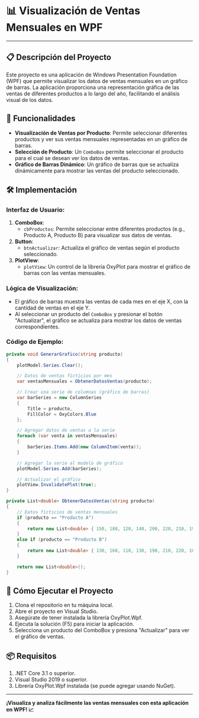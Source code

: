 # 📊 Visualización de Ventas Mensuales en WPF
---

## 📋 Descripción del Proyecto
Este proyecto es una aplicación de Windows Presentation Foundation (WPF) que permite visualizar los datos de ventas mensuales en un gráfico de barras. La aplicación proporciona una representación gráfica de las ventas de diferentes productos a lo largo del año, facilitando el análisis visual de los datos.

## 🔧 Funcionalidades
- **Visualización de Ventas por Producto**: Permite seleccionar diferentes productos y ver sus ventas mensuales representadas en un gráfico de barras.
- **Selección de Producto**: Un `ComboBox` permite seleccionar el producto para el cual se desean ver los datos de ventas.
- **Gráfico de Barras Dinámico**: Un gráfico de barras que se actualiza dinámicamente para mostrar las ventas del producto seleccionado.

## 🛠️ Implementación
### Interfaz de Usuario:
1. **ComboBox**:
   - `cbProductos`: Permite seleccionar entre diferentes productos (e.g., Producto A, Producto B) para visualizar sus datos de ventas.
2. **Button**:
   - `btnActualizar`: Actualiza el gráfico de ventas según el producto seleccionado.
3. **PlotView**:
   - `plotView`: Un control de la librería OxyPlot para mostrar el gráfico de barras con las ventas mensuales.

### Lógica de Visualización:
- El gráfico de barras muestra las ventas de cada mes en el eje X, con la cantidad de ventas en el eje Y.
- Al seleccionar un producto del `ComboBox` y presionar el botón "Actualizar", el gráfico se actualiza para mostrar los datos de ventas correspondientes.

### Código de Ejemplo:
```csharp
private void GenerarGrafico(string producto)
{
    plotModel.Series.Clear();

    // Datos de ventas ficticios por mes
    var ventasMensuales = ObtenerDatosVentas(producto);

    // Crear una serie de columnas (gráfico de barras)
    var barSeries = new ColumnSeries
    {
        Title = producto,
        FillColor = OxyColors.Blue
    };

    // Agregar datos de ventas a la serie
    foreach (var venta in ventasMensuales)
    {
        barSeries.Items.Add(new ColumnItem(venta));
    }

    // Agregar la serie al modelo de gráfico
    plotModel.Series.Add(barSeries);

    // Actualizar el gráfico
    plotView.InvalidatePlot(true);
}

private List<double> ObtenerDatosVentas(string producto)
{
    // Datos ficticios de ventas mensuales
    if (producto == "Producto A")
    {
        return new List<double> { 150, 180, 120, 140, 200, 220, 210, 190, 170, 160, 180, 200 };
    }
    else if (producto == "Producto B")
    {
        return new List<double> { 130, 160, 110, 130, 190, 210, 220, 180, 160, 140, 170, 190 };
    }

    return new List<double>();
}
```
## 🚀 Cómo Ejecutar el Proyecto
1. Clona el repositorio en tu máquina local.
2. Abre el proyecto en Visual Studio.
3. Asegúrate de tener instalada la librería OxyPlot.Wpf.
4. Ejecuta la solución (F5) para iniciar la aplicación.
5. Selecciona un producto del ComboBox y presiona "Actualizar" para ver el gráfico de ventas.

## 📦 Requisitos
1. .NET Core 3.1 o superior.
2. Visual Studio 2019 o superior.
3. Librería OxyPlot.Wpf instalada (se puede agregar usando NuGet).

---
**¡Visualiza y analiza fácilmente las ventas mensuales con esta aplicación en WPF! 📈**